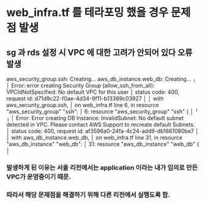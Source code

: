 # web_infra.tf 를 테라포밍 했을 경우 문제점 발생
## sg 과 rds 설정 시 VPC 에 대한 고려가 안되어 있다 오류 발생
aws_security_group.ssh: Creating...
aws_db_instance.web_db: Creating...
╷
│ Error: error creating Security Group (allow_ssh_from_all): VPCIdNotSpecified: No default VPC for this user
│       status code: 400, request id: d71d9c22-f0ae-4d34-9f11-b13389c03927
│
│   with aws_security_group.ssh,
│   on web_infra.tf line 6, in resource "aws_security_group" "ssh":
│    6: resource "aws_security_group" "ssh" {
│
╵
╷
│ Error: Error creating DB Instance: InvalidSubnet: No default subnet detected in VPC. Please contact AWS Support to recreate default Subnets.
│       status code: 400, request id: af3596a0-24fa-4c24-add9-db1661080be7
│
│   with aws_db_instance.web_db,
│   on web_infra.tf line 31, in resource "aws_db_instance" "web_db":
│   31: resource "aws_db_instance" "web_db" {
│

### 발생하게 된 이유는 서울 리전에서는 application 이라는 내가 임의로 만든 VPC가 운영중이기 때문.
### 따라서 해당 문제점을 해결하기 위해 다른 리전에서 실행도록 함.
